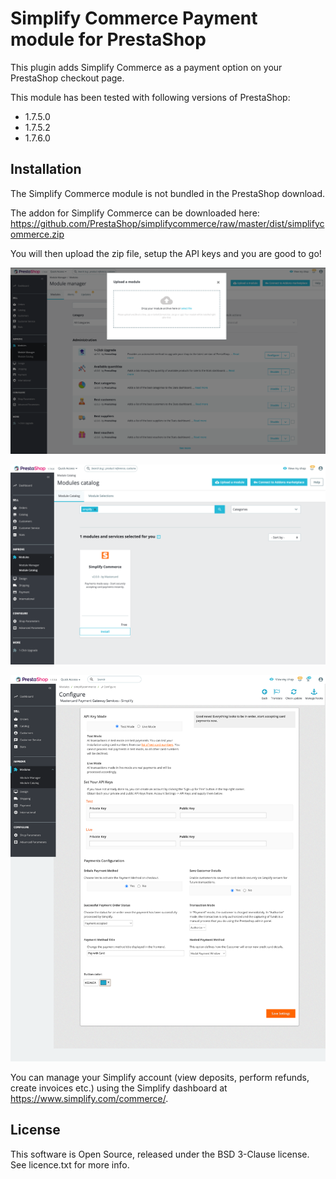 
# Simplify Commerce Payment module for PrestaShop

This plugin adds Simplify Commerce as a payment option on your PrestaShop checkout page.

This module has been tested with following versions of PrestaShop:

- 1.7.5.0
- 1.7.5.2
- 1.7.6.0

## Installation

The Simplify Commerce module is not bundled in the PrestaShop download.

The addon for Simplify Commerce can be downloaded here: https://github.com/PrestaShop/simplifycommerce/raw/master/dist/simplifycommerce.zip

You will then upload the zip file, setup the API keys and you are good to go! 

![Upload Module](docs/upload_module.png "Upload Simplify Commerce module")

![Install Module](docs/install_module.png "Install Simplify Commerce module")

![Setup API Keys](docs/plugin_configuration.png "Plugin Configuration")

You can manage your Simplify account (view deposits, perform refunds, create invoices etc.) using the Simplify dashboard at https://www.simplify.com/commerce/.

## License
This software is Open Source, released under the BSD 3-Clause license. See licence.txt for more info.
